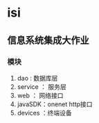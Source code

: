 # isi
## 信息系统集成大作业

### 模块
1. dao : 数据库层
2. service ： 服务层
3. web ： 网络接口
4. javaSDK：onenet http接口
5. devices ：终端设备


